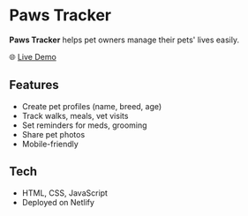 # Paws Tracker

**Paws Tracker** helps pet owners manage their pets' lives easily.

🌐 [Live Demo](https://serene-florentine-12dfba.netlify.app/)

## Features
- Create pet profiles (name, breed, age)
- Track walks, meals, vet visits
- Set reminders for meds, grooming
- Share pet photos
- Mobile-friendly

## Tech
- HTML, CSS, JavaScript
- Deployed on Netlify


